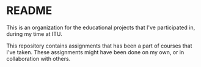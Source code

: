 # README


This is an organization for the educational projects that I've participated in, during my time at ITU.

This repository contains assignments that has been a part of courses that I've taken. These assignments might have been done on my own, or in collaboration with others.
